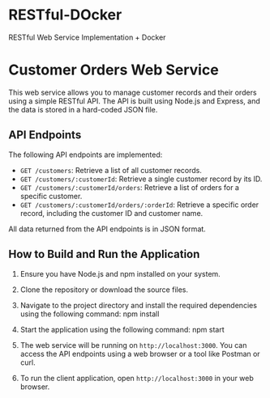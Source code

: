 # RESTful-DOcker
RESTful Web Service Implementation + Docker
# Customer Orders Web Service

This web service allows you to manage customer records and their orders using a simple RESTful API. The API is built using Node.js and Express, and the data is stored in a hard-coded JSON file.

## API Endpoints

The following API endpoints are implemented:

- `GET /customers`: Retrieve a list of all customer records.
- `GET /customers/:customerId`: Retrieve a single customer record by its ID.
- `GET /customers/:customerId/orders`: Retrieve a list of orders for a specific customer.
- `GET /customers/:customerId/orders/:orderId`: Retrieve a specific order record, including the customer ID and customer name.

All data returned from the API endpoints is in JSON format.

## How to Build and Run the Application

1. Ensure you have Node.js and npm installed on your system.

2. Clone the repository or download the source files.

3. Navigate to the project directory and install the required dependencies using the following command:
npm install
4. Start the application using the following command:
npm start

5. The web service will be running on `http://localhost:3000`. You can access the API endpoints using a web browser or a tool like Postman or curl.

6. To run the client application, open `http://localhost:3000` in your web browser.
